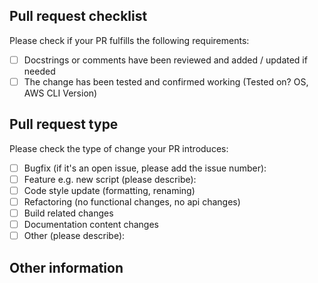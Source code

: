 <!-- Please refer to our contributing documentation for any questions on submitting a pull request, or let us know here if you need any help: https://github.com/dannysteenman/aws-toolbox/blob/main/.github/CONTRIBUTING.md -->

## Pull request checklist

Please check if your PR fulfills the following requirements:

- [ ] Docstrings or comments have been reviewed and added / updated if needed
- [ ] The change has been tested and confirmed working (Tested on? OS, AWS CLI Version)

## Pull request type

<!-- Please do not submit updates to dependencies unless it fixes an issue. -->

<!-- Please try to limit your pull request to one type, submit multiple pull requests if needed. -->

Please check the type of change your PR introduces:

- [ ] Bugfix (if it's an open issue, please add the issue number):
- [ ] Feature e.g. new script (please describe):
- [ ] Code style update (formatting, renaming)
- [ ] Refactoring (no functional changes, no api changes)
- [ ] Build related changes
- [ ] Documentation content changes
- [ ] Other (please describe):

## Other information

<!-- Any other information that is important to this PR such as screenshots of how the component looks before and after the change. -->
